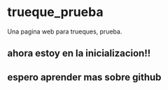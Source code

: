 # trueque_prueba
Una pagina web para trueques, prueba.
## ahora estoy en la inicializacion!!
## espero aprender mas sobre github